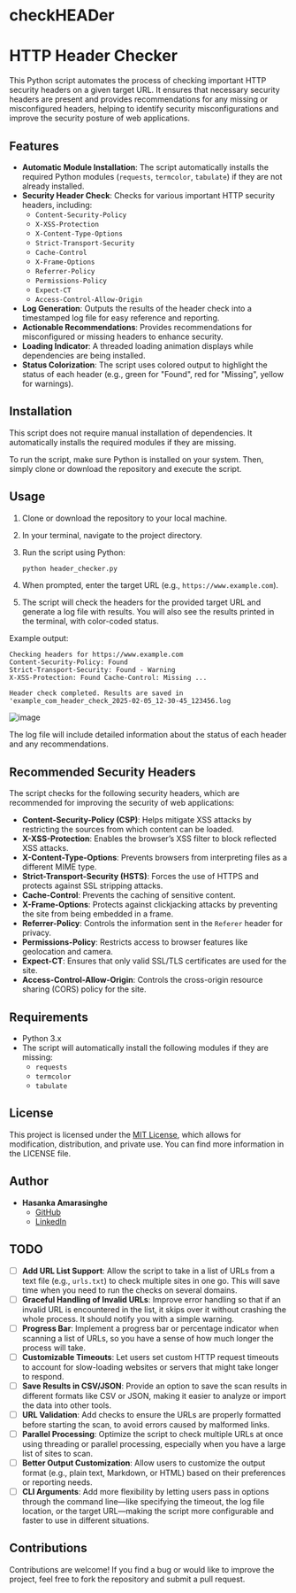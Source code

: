 # checkHEADer
# HTTP Header Checker

This Python script automates the process of checking important HTTP security headers on a given target URL. It ensures that necessary security headers are present and provides recommendations for any missing or misconfigured headers, helping to identify security misconfigurations and improve the security posture of web applications.

## Features

- **Automatic Module Installation**: The script automatically installs the required Python modules (`requests`, `termcolor`, `tabulate`) if they are not already installed.
- **Security Header Check**: Checks for various important HTTP security headers, including:
  - `Content-Security-Policy`
  - `X-XSS-Protection`
  - `X-Content-Type-Options`
  - `Strict-Transport-Security`
  - `Cache-Control`
  - `X-Frame-Options`
  - `Referrer-Policy`
  - `Permissions-Policy`
  - `Expect-CT`
  - `Access-Control-Allow-Origin`
- **Log Generation**: Outputs the results of the header check into a timestamped log file for easy reference and reporting.
- **Actionable Recommendations**: Provides recommendations for misconfigured or missing headers to enhance security.
- **Loading Indicator**: A threaded loading animation displays while dependencies are being installed.
- **Status Colorization**: The script uses colored output to highlight the status of each header (e.g., green for "Found", red for "Missing", yellow for warnings).

## Installation

This script does not require manual installation of dependencies. It automatically installs the required modules if they are missing.

To run the script, make sure Python is installed on your system. Then, simply clone or download the repository and execute the script.

## Usage

1. Clone or download the repository to your local machine.

2. In your terminal, navigate to the project directory.

3. Run the script using Python:

    ```bash
    python header_checker.py
    ```

4. When prompted, enter the target URL (e.g., `https://www.example.com`).

5. The script will check the headers for the provided target URL and generate a log file with results. You will also see the results printed in the terminal, with color-coded status.

Example output:

```
Checking headers for https://www.example.com
Content-Security-Policy: Found
Strict-Transport-Security: Found - Warning
X-XSS-Protection: Found Cache-Control: Missing ...

Header check completed. Results are saved in 'example_com_header_check_2025-02-05_12-30-45_123456.log
```

![image](https://github.com/user-attachments/assets/ebbdcd72-2a10-4d68-9601-5e63f1890605)


The log file will include detailed information about the status of each header and any recommendations.

## Recommended Security Headers

The script checks for the following security headers, which are recommended for improving the security of web applications:

- **Content-Security-Policy (CSP)**: Helps mitigate XSS attacks by restricting the sources from which content can be loaded.
- **X-XSS-Protection**: Enables the browser’s XSS filter to block reflected XSS attacks.
- **X-Content-Type-Options**: Prevents browsers from interpreting files as a different MIME type.
- **Strict-Transport-Security (HSTS)**: Forces the use of HTTPS and protects against SSL stripping attacks.
- **Cache-Control**: Prevents the caching of sensitive content.
- **X-Frame-Options**: Protects against clickjacking attacks by preventing the site from being embedded in a frame.
- **Referrer-Policy**: Controls the information sent in the `Referer` header for privacy.
- **Permissions-Policy**: Restricts access to browser features like geolocation and camera.
- **Expect-CT**: Ensures that only valid SSL/TLS certificates are used for the site.
- **Access-Control-Allow-Origin**: Controls the cross-origin resource sharing (CORS) policy for the site.

## Requirements

- Python 3.x
- The script will automatically install the following modules if they are missing:
  - `requests`
  - `termcolor`
  - `tabulate`

## License

This project is licensed under the [MIT License](LICENSE), which allows for modification, distribution, and private use. You can find more information in the LICENSE file.

## Author

- **Hasanka Amarasinghe**  
  - [GitHub](https://github.com/wrathfuldiety)
  - [LinkedIn](https://linkedin.com/in/hasanka-amarasinghe)


## TODO

- [ ] **Add URL List Support**: Allow the script to take in a list of URLs from a text file (e.g., `urls.txt`) to check multiple sites in one go. This will save time when you need to run the checks on several domains.
- [ ] **Graceful Handling of Invalid URLs**: Improve error handling so that if an invalid URL is encountered in the list, it skips over it without crashing the whole process. It should notify you with a simple warning.
- [ ] **Progress Bar**: Implement a progress bar or percentage indicator when scanning a list of URLs, so you have a sense of how much longer the process will take.
- [ ] **Customizable Timeouts**: Let users set custom HTTP request timeouts to account for slow-loading websites or servers that might take longer to respond.
- [ ] **Save Results in CSV/JSON**: Provide an option to save the scan results in different formats like CSV or JSON, making it easier to analyze or import the data into other tools.
- [ ] **URL Validation**: Add checks to ensure the URLs are properly formatted before starting the scan, to avoid errors caused by malformed links.
- [ ] **Parallel Processing**: Optimize the script to check multiple URLs at once using threading or parallel processing, especially when you have a large list of sites to scan.
- [ ] **Better Output Customization**: Allow users to customize the output format (e.g., plain text, Markdown, or HTML) based on their preferences or reporting needs.
- [ ] **CLI Arguments**: Add more flexibility by letting users pass in options through the command line—like specifying the timeout, the log file location, or the target URL—making the script more configurable and faster to use in different situations.

## Contributions

Contributions are welcome! If you find a bug or would like to improve the project, feel free to fork the repository and submit a pull request.

